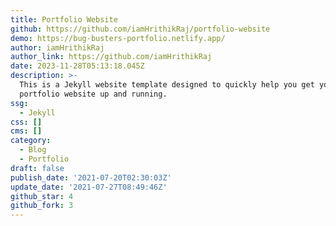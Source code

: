 ```yaml
---
title: Portfolio Website
github: https://github.com/iamHrithikRaj/portfolio-website
demo: https://bug-busters-portfolio.netlify.app/
author: iamHrithikRaj
author_link: https://github.com/iamHrithikRaj
date: 2023-11-28T05:13:18.045Z
description: >-
  This is a Jekyll website template designed to quickly help you get your
  portfolio website up and running.
ssg:
  - Jekyll
css: []
cms: []
category:
  - Blog
  - Portfolio
draft: false
publish_date: '2021-07-20T02:30:03Z'
update_date: '2021-07-27T08:49:46Z'
github_star: 4
github_fork: 3
---
```

